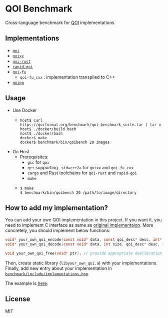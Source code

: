 # QOI Benchmark

Cross-language benchmark for [QOI](https://github.com/phoboslab/qoi) implementations

## Implementations

- [`qoi`](https://github.com/phoboslab/qoi)
- [`qoixx`](https://github.com/wx257osn2/qoixx)
- [`qoi-rust`](https://github.com/aldanor/qoi-rust)
- [`rapid-qoi`](https://github.com/zakarumych/rapid-qoi)
- [`qoi-fu`](https://github.com/pfusik/qoi-fu)
    - `qoi-fu_cxx` : implementation transpiled to C++
- [`qoipp`](https://github.com/mrizaln/qoipp)

## Usage

- Use Docker
    - ```console
      host$ curl https://qoiformat.org/benchmark/qoi_benchmark_suite.tar | tar x
      host$ ./docker/build.bash
      host$ ./docker/bash
      docker$ make
      docker$ benchmark/bin/qoibench 20 images
      ```
- On Host
    - Prerequisites:
        - `gcc` for `qoi`
        - `g++` supporting `-std=c++2a` for `qoixx` and `qoi-fu_cxx`
        - `cargo` and Rust toolchains for `qoi-rust` and `rapid-qoi`
        - `make`
    - ```console
      $ make
      $ benchmark/bin/qoibench 20 /path/to/image/directory
      ```

## How to add my implementation?

You can add your own QOI implementation in this project.
If you want it, you need to implement C interface as same as [original implementaion](https://github.com/phoboslab/qoi).
More concretely, you should implement below functions:

```c
void* your_own_qoi_encode(const void* data, const qoi_desc* desc, int* out_len);
void* your_own_qoi_decode(const void* data, int size, qoi_desc* desc, int channels); // it's OK that the last argument doesn't work. In this project channels is same as desc.channels.

void your_own_qoi_free(void* ptr); // provide appropriate deallocation method corresponding to allocation method you used in encode/decode
```

Then, create static library (`libyour_own_qoi.a`) with your implementations.
Finally, add new entry about your implementation in [`benchmark/include/implementations.hpp`](https://github.com/wx257osn2/qoi-benchmark/blob/master/benchmark/include/implementations.hpp).

The example is [here](https://github.com/wx257osn2/qoi-benchmark/commit/34fb816c61020cd67eece14df26ccf0f3997e11a).

## License

MIT
